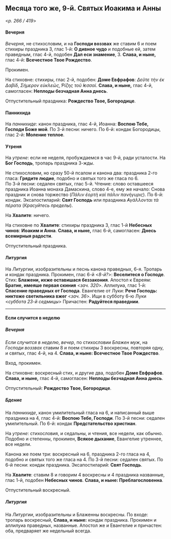 
## Месяца того же, 9-й. Святых Иоакима и Анны

<*p. 266 / 419*>

#### Вечерня

*Вечерня*, не стихословим, и на **Господи воззвах** же ставим 6 и поем стихиры праздника 
3, глас 1-й: **О дивное чудо** и подобные ей, затем праведным, глас 4-й, подобен 
**Дал еси знамение**, 3. **Слава, и ныне,** глас 4-й: **Всечестное Твое Рождество**.

Прокимен. 

На стиховне: стихиры, глас 2-й, подобен: **Доме Евфрафов**: *Δεῦτε τὴν ἐκ Δαβίδ*, *Σήμερον εὐκλεῶς*, *̔Ρίζης τοῦ ̓Ιεσσαί*. 
**Слава, и ныне,** глас 4-й, самогласен: **Неплоды безчадная Анна днесь**.

Отпустительный праздника: **Рождество Твое, Богородице**.

#### Паннихида

На *паннихиде*: канон праздника, глас 4-й, Иоанна: **Воспою Тебе, Господи Боже мой**. 
По 3-й песни: ничего. 
По 6-й: кондак Богородицы, глас 2-й: **Моление теплое**.

#### Утреня

На *утрене*: если не неделя, пробуждаемся в час 9-й, ради усталости. 
На **Бог Господь**, тропарь праздника 3-жды. 

Не стихословим, но сразу 50-й псалом и канона два: праздника 2-го гласа: **Грядите людие**, 
подобно и святых того же гласа по 6.  
По 3-й песни: седален святых, глас 5-й. Чтение: слово оставшееся праздника Иоанна монаха 
Дамаскина, слово 4-е, ему же начало: Снова праздник и снова торжество (*Πάλιν ἐορτὴ καὶ πάλιν πανήγυρις*). 
По 6-й: кондак. 
Эксапостиларий: **Свят Господь** или праздника *̓Αγάλλονται τὰ πέρατα* (*Красуйтесь пределы*).

На **Хвалите**: ничего.

На стиховне по **Хвалите**: стихиры праздника 3, глас 1-й **Небесных чинов**: **Иоаким и Анна**. 
**Слава, и ныне,** глас 6-й, самогласен: **Днесь всемирныя радости**.

Отпустительный праздника.

#### Литургия

На *Литургии*, изобразительны и песнь канона праведных, 6-я. Тропарь и кондак праздника.
Прокимен, глас 6-й <*8-й?*>: **Веселитеся о Господе**. Стих: **Блажени, ихже оставишася беззакония**. 
Апостол к Евреям: **Братие, имеяше первая скиния** <*зач. 320*>.
Аллилуиа, глас 1-й: **Спасение праведных от Господа**. 
Евангелие от Луки: **Рече Господь: никтоже светильника вжег** <*зач. 36*>. Ищи в субботу 
6-ю Луки <*суббота 23-й седмицы*>
Причастен: **Радуйтеся праведнии**.

---

#### Если случится в неделю

##### Вечерня

*Если случится в неделю*, *вечер*, по стихословии *Блажен муж*, на *Господи воззвах* ставим 8 
и поем стихиры 3 воскресны, повторяя одну, и святых, глас 4-й, на 4. 
**Слава, и ныне: Всечестное Твое Рождество**.

Вход, прокимен. 

На стиховне: воскресный стих, и другие два, подобен **Доме Евфрафов**. 
**Слава, и ныне,** глас 4-й, самогласен: **Неплоды безчадная Анна днесь**.

Отпустительный: **Рождество Твое, Богородице**.

##### Бдение

На *паннихиде*, канон умилительный гласа на 6, и написанный выше праздника на 4, глас 4-й: 
**Воспою Тебе, Господи**. 
По 3-й песни: седален умилительный. 
По 6-й: кондак **Предстательство христиан**. 

На *утрене*: стихословия, и седальны, и чтения, все недели, как обычно. Подобно и степенны, 
прокимен, **Всякое дыхание**, Евангелие утреннее, все недели. 

Канона же поем три: воскресный на 6, праздника 2-го гласа на 4, подобно и святых 
того же гласа на 4. 
По 3-й песни: седален святых. 
По 6-й песни: кондак праздника. 
Эксапостиларий: **Свят Господь**. 

На **Хвалите**: ставим 8 и говорим 4 воскресны и 4 праздника названные, глас 1-й, 
подобен **Небесных чинов**. **Слава, и ныне: Преблагословенна**. 

Отпустительный воскресный. 

##### Литургия

На *Литургии*, изобразительны и Блаженны воскресны. 
По входе: тропарь воскресный, **Слава, и ныне:** кондак праздника. 
Прокимен и аллилуиа праведных, названные. 
Апостол же и Евангелие и причастен: оба, предваряет же недельный всегда. 
